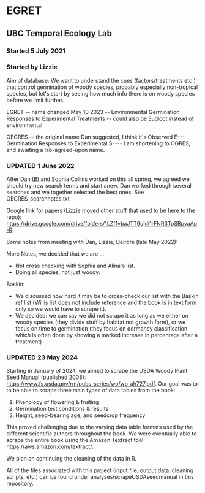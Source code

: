 # EGRET
## UBC Temporal Ecology Lab

### Started 5 July 2021
### Started by Lizzie

Aim of database: We want to understand the cues (factors/treatments etc.) that control germination of woody species, probably especially non-tropical species, but let's start by seeing how much info there is on woody species before we limit further. 

EGRET -- name changed May 10 2023 -- Environmental Germination Responses to Experimental Treatments -- could also be Eudicot instead of environmental

OEGRES -- the original name Dan suggested, I think it's Observed E--- Germination Responses to Experimental S---- I am shortening to OGRES, and awaiting a lab-agreed-upon name.


### UPDATED 1 June 2022

After Dan (B) and Sophia Collins worked on this all spring, we agreed we should try new search terms and start anew. Dan worked through several searches and we together selected the best ones. See OEGRES_searchnotes.txt

Google link for papers (Lizzie moved other stuff that used to be here to the repo): https://drive.google.com/drive/folders/1LZf1vbaJTT9qldi1rFNR3TpSBpyaAp-R

Some notes from meeting with Dan, Lizzie, Deirdre (late May 2022):

More Notes, we decided that we are ... 
- Not cross checking with Sophia and Alina's list.
- Doing all species, not just woody.

Baskin: 
- We discussed how hard it may be to cross-check our list with the Baskin ref list (Willis list does not include reference and the book is in text form only so we would have to scrape it).
- We decided: we can say we did not scrape it as long as we either on woody species (they divide stuff by habitat not growth form), or we focus on time to germination (they focus on dormancy classification which is often done by showing a marked increase in percentage after a treatment)

### UPDATED 23 May 2024

Starting in January of 2024, we aimed to scrape the USDA Woody Plant Seed Manual (published 2008): https://www.fs.usda.gov/rm/pubs_series/wo/wo_ah727.pdf. Our goal was to to be able to scrape three main types of data tables from the book:

1) Phenology of flowering & fruiting
2) Germination test conditions & results
3) Height, seed-bearing age, and seedcrop frequency

This proved challenging due to the varying data table formats used by the different scientific authors throughout the book. We were eventually able to scrape the entire book using the Amazon Textract tool: https://aws.amazon.com/textract/.

We plan on continuing the cleaning of the data in R. 

All of the files associated with this project (input file, output data, cleaning scripts, etc.) can be found under analyses\scrapeUSDAseedmanual in this repository.